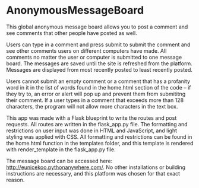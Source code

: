 # AnonymousMessageBoard

This global anonymous message board allows you to post a comment and see comments that other people have posted as well. 

Users can type in a comment and press submit to submit the comment and see other comments users on different computers have made. All comments no matter the user or computer is submitted to one message board. The messages are saved until the site is refreshed from the platform. Messages are displayed from most recently posted to least recently posted.

Users cannot submit an empty comment or a comment that has a profanity word in it in the list of words found in the home.html section of the code – if they try to, an error or alert will pop up and prevent them from submititng their comment. If a user types in a comment that exceeds more than 128 characters, the program will not allow more characters in the text box.

This app was made with a Flask blueprint to write the routes and post requests. All routes are written in the flask_app.py file. The formatting and restrictions on user input was done in HTML and JavaScript, and light styling was applied with CSS. All formatting and restrictions can be found in the home.html function in the templates folder, and this template is rendered with render_template in the flask_app.py file.

The message board can be accessed here: http://eunicekoo.pythonanywhere.com/. No other installations or building instructions are necessary, and this platform was chosen for that exact reason.
